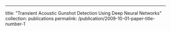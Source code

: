 ---
title: "Transient Acoustic Gunshot Detection Using Deep Neural Networks"
collection: publications
permalink: /publication/2009-10-01-paper-title-number-1
<!-- excerpt: 'This paper is about the number 1. The number 2 is left for future work.'
date: 2019-10-21
venue: 'Under Review at IEEE International Conference on Acoustics, Speech and Signal Processing (ICASSP 2019)'

